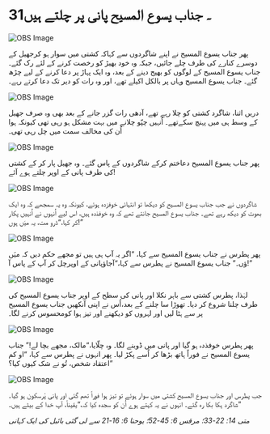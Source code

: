 # 31۔ جناب یسوع المسیح پانی پر چلتے ہیں

![OBS Image](https://cdn.door43.org/obs/jpg/360px/obs-en-31-01.jpg)

پھر جناب یسوع المسیح نے اپنے شاگردوں سے کہاکہ کشتی میں سوار ہو کرجھیل کے دوسرے کنارے کی طرف چلے جائیں، جبکہ وہ خود بھیڑ کو رخصت کرنے کے لئے رک گئے۔ جناب یسوع المسیح کے لوگوں کو بھیج دینے کے بعد، وہ ایک پہاڑ پر دعا کرنے کے لیے چڑھ گئے۔ جناب یسوع المسیح وہاں پر بالکل اکیلے تھے، اور وہ رات کو دیر تک دعا کرتے رہے۔

![OBS Image](https://cdn.door43.org/obs/jpg/360px/obs-en-31-02.jpg)

دریں اثنا، شاگرد کشتی کو چلا رہے تھے، آدھی رات گزر جانے کے بعد بھی وہ صرف جھیل کے وسط ہی میں پہنچ سکےتھے۔ اُنہیں چپّو چلانے میں بہت مشکل ہو رہی تھی کیونکہ ہوا اُن کی مخالف سمت میں چل رہی تھی۔

![OBS Image](https://cdn.door43.org/obs/jpg/360px/obs-en-31-03.jpg)

پھر جناب یسوع المسیح دعاختم کرکے شاگردوں کے پاس گئے۔ وہ جھیل پار کر کے کشتی کی طرف پانی کے اوپر چلتے ہوے آئے!

![OBS Image](https://cdn.door43.org/obs/jpg/360px/obs-en-31-04.jpg)

شاگردوں نے جب جناب یسوع المسیح کو دیکھا تو انتہائی خوفزدہ ہوئے، کیونکہ وہ یہ سمجھے کہ وہ ایک بھوت کو دیکھ رہے تھے۔ جناب یسوع المسیح جانتے تھے کہ وہ خوفذدہ ہیں، اس لیے اُنہوں نے اُنہیں پکار کر کہا،“ڈرو مت، یہ میَں ہوں!”

![OBS Image](https://cdn.door43.org/obs/jpg/360px/obs-en-31-05.jpg)

پھر پطرس نے جناب یسوع المسیح سے کہا، “اگر یہ آپ ہی ہیں تو مجھے حکم دیں کہ میَں پانی کے اوپرچل کر آپ کے پاس آ‎ؤں۔” جناب یسوع المسیح نے پطرس سے کہا،“آجاؤ!”

![OBS Image](https://cdn.door43.org/obs/jpg/360px/obs-en-31-06.jpg)

لہٰذا، پطرس کشتی سے باہر نکلا اور پانی کی سطح کے اوپر جناب یسوع المسیح کی طرف چلنا شروع کر دیا۔ تھوڑا سا چلنے کے بعد،اُس نے اپنی آنکھیں جناب یسوع المسیح پر سے ہٹا لیں اور لہروں کو دیکھنے اور تیز ہوا کومحسوس کرنے لگا۔

![OBS Image](https://cdn.door43.org/obs/jpg/360px/obs-en-31-07.jpg)

پھر پطرس خوفذدہ ہو گیا اور پانی میں ڈوبنے لگا۔ وہ چلّایا،“مالک، مجھے بچا لے!” جناب یسوع المسیح نے فوراً ہاتھ بڑھا کر اُسے پکڑ لیا۔ پھر انہوں نے پطرس سے کہا، “او کم اعتقاد شخص، تُو نے شک کیوں کیا؟”

![OBS Image](https://cdn.door43.org/obs/jpg/360px/obs-en-31-08.jpg)

جب پطرس اور جناب یسوع المسیح کشتی میں سوار ہوئے تو تیز ہوا فوراً تھم گئی اور پانی پْرسکون ہو گیا۔ شاگرد ہکا بکا رہ گئے۔ انہوں نے یہ کہتے ہوے اُن کو سجدہ کیا کہ،“یقیناً، آپ خدا کے بیٹے ہیں۔”

_متی 14: 22-33؛ مرقس 6: 45-52؛ یوحنا 6: 16-21 سے لی گئی بائبل کی ایک کہانی_
